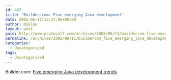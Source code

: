 ```yaml
---
id: 487
title: 'Builder.com: Five emerging Java development'
date: 2002-06-11T13:37:06+00:00
author: Niklas
layout: post
guid: http://www.protocol7.com/archives/2002/06/11/buildercom-five-emerging-java-development/
permalink: /archives/2002/06/11/buildercom_five_emerging_java_development/
categories:
  - Uncategorized
tags:
  - Uncategorized
---
```

<div class='microid-b616d0997cad3d6af663a73501c81847882da883'>
  <p>
    Builder.com: <a href="http://builder.com.com/article.jhtml;jsessionid=EGNW4GKU42NISQD23VUCFFI?id=u00420020605cgr01.htm&vf=crm&rcode=u001">Five emerging Java development trends</a>
  </p>
</div>